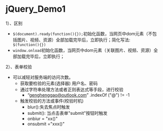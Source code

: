 # jQuery_Demo1

1）、区别

- `$(document).ready(function(){});`初始化函数，当网页中dom元素（不包括图片、视频、资源）全部加载完毕后，立即执行；简化写法:`    $(function(){})`
- `window.onload`初始化函数，当网页中dom元素（关联图片、视频、资源）全部加载完毕后，立即执行；

2）、表单校验

- 可以减轻对服务端的访问次数。
  - 获取要检验的元素(选择器)  用户名、密码
  - 通过字符串处理方法或者正则表达式等手段，进行校验 
    - “genghenggao@outlook.com” .indexOf ("@") != -1
  - 触发校验的方法或事件(校验时机)
    - blur():失去焦点时触发
    - submit(): 当点击表单"submit"按钮时触发
    - onbiur = "xx()"  
    - onsubmit ="xxx()"